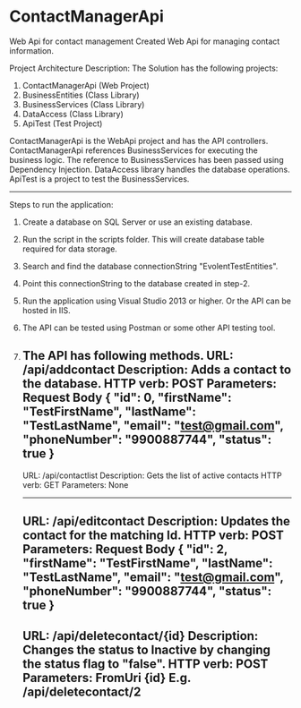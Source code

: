 # ContactManagerApi
Web Api for contact management
Created Web Api for managing contact information.

Project Architecture Description:
The Solution has the following projects:
1. ContactManagerApi (Web Project)
2. BusinessEntities (Class Library)
3. BusinessServices  (Class Library)
4. DataAccess (Class Library)
5. ApiTest (Test Project)

ContactManagerApi is the WebApi project and has the API controllers.
ContactManagerApi references BusinessServices for executing the business logic.
The reference to BusinessServices has been passed using Dependency Injection.
DataAccess library handles the database operations.
ApiTest is a project to test the BusinessServices.



---------------------------------------------------------------------------------------------------
Steps to run the application:
1. Create a database on SQL Server or use an existing database.
2. Run the script in the scripts folder. This will create database table required for data storage.
3. Search and find the database connectionString "EvolentTestEntities".
4. Point this connectionString to the database created in step-2.
5. Run the application using Visual Studio 2013 or higher. Or the API can be hosted in IIS.
6. The API can be tested using Postman or some other API testing tool.
7. The API has following methods.
	URL: /api/addcontact
	Description: Adds a contact to the database.
	HTTP verb: POST
	Parameters: Request Body
	{
		"id": 0,
		"firstName": "TestFirstName",
		"lastName": "TestLastName",
		"email": "test@gmail.com",
		"phoneNumber": "9900887744",
		"status": true
	}
	--------------------------------------------
	
	URL: /api/contactlist
	Description: Gets the list of active contacts
	HTTP verb: GET
	Parameters: None
	
	--------------------------------------------
	URL: /api/editcontact
	Description: Updates the contact for the matching Id.
	HTTP verb: POST
	Parameters: Request Body
	{
		"id": 2,
		"firstName": "TestFirstName",
		"lastName": "TestLastName",
		"email": "test@gmail.com",
		"phoneNumber": "9900887744",
		"status": true
	}
	--------------------------------------------
	URL: /api/deletecontact/{id}
	Description: Changes the status to Inactive by changing the status flag to "false".
	HTTP verb: POST
	Parameters: FromUri {id}
	E.g. /api/deletecontact/2
	--------------------------------------------



